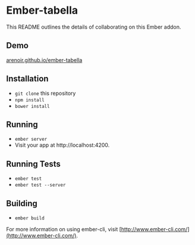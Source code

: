 # Ember-tabella

This README outlines the details of collaborating on this Ember addon.

## Demo

[arenoir.github.io/ember-tabella](http://arenoir.github.io/ember-tabella/)

## Installation

* `git clone` this repository
* `npm install`
* `bower install`

## Running

* `ember server`
* Visit your app at http://localhost:4200.

## Running Tests

* `ember test`
* `ember test --server`

## Building

* `ember build`

For more information on using ember-cli, visit [http://www.ember-cli.com/](http://www.ember-cli.com/).
